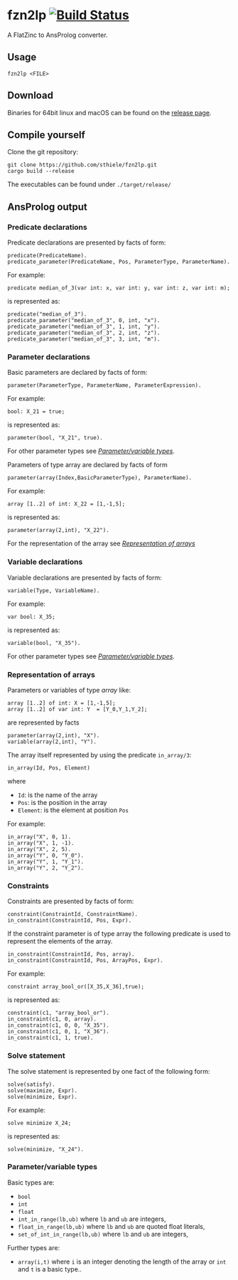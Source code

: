 
# fzn2lp [![Build Status](https://github.com/sthiele/fzn2lp/workflows/CI%20Test/badge.svg)](https://github.com/sthiele/fzn2lp)

A FlatZinc to AnsProlog converter.

## Usage

    fzn2lp <FILE>

## Download

Binaries for 64bit linux and macOS can be found on the [release page](https://github.com/sthiele/fzn2lp/releases/latest).

## Compile yourself

Clone the git repository:

    git clone https://github.com/sthiele/fzn2lp.git
    cargo build --release

The executables can be found under `./target/release/`

## AnsProlog output

### Predicate declarations

Predicate declarations are presented by facts of form:

    predicate(PredicateName).
    predicate_parameter(PredicateName, Pos, ParameterType, ParameterName).

For example:

    predicate median_of_3(var int: x, var int: y, var int: z, var int: m);

is represented as:

    predicate("median_of_3").
    predicate_parameter("median_of_3", 0, int, "x").
    predicate_parameter("median_of_3", 1, int, "y").
    predicate_parameter("median_of_3", 2, int, "z").
    predicate_parameter("median_of_3", 3, int, "m").

### Parameter declarations

Basic parameters are declared by facts of form:

    parameter(ParameterType, ParameterName, ParameterExpression).

For example:

    bool: X_21 = true;

is represented as:

    parameter(bool, "X_21", true).

For other parameter types see  [*Parameter/variable types*](#parametervariable-types).

Parameters of type array are declared by facts of form

    parameter(array(Index,BasicParameterType), ParameterName).

For example:

    array [1..2] of int: X_22 = [1,-1,5];

is represented as:

    parameter(array(2,int), "X_22").

For the representation of the array see [*Representation of arrays*](#representation-of-arrays)

### Variable declarations

Variable declarations are presented by facts of form:

    variable(Type, VariableName).

For example:

    var bool: X_35;

is represented as:

    variable(bool, "X_35").

For other parameter types see [*Parameter/variable types*](#parametervariable-types).

### Representation of arrays

Parameters or variables of type *array* like:

    array [1..2] of int: X = [1,-1,5];
    array [1..2] of var int: Y  = [Y_0,Y_1,Y_2];

are represented by facts

    parameter(array(2,int), "X").
    variable(array(2,int), "Y").

The array itself represented by using the predicate `in_array/3`:

    in_array(Id, Pos, Element)

where

- `Id`: is the name of the array
- `Pos`: is the position in the array
- `Element`: is the element at position `Pos`

For example:

    in_array("X", 0, 1).
    in_array("X", 1, -1).
    in_array("X", 2, 5).
    in_array("Y", 0, "Y_0").
    in_array("Y", 1, "Y_1").
    in_array("Y", 2, "Y_2").

### Constraints

Constraints are presented by facts of form:

    constraint(ConstraintId, ConstraintName).
    in_constraint(ConstraintId, Pos, Expr).

If the constraint parameter is of type array the following predicate is used to represent the elements of the array.

    in_constraint(ConstraintId, Pos, array).
    in_constraint(ConstraintId, Pos, ArrayPos, Expr).

For example:

    constraint array_bool_or([X_35,X_36],true);

is represented as:

    constraint(c1, "array_bool_or").
    in_constraint(c1, 0, array).
    in_constraint(c1, 0, 0, "X_35").
    in_constraint(c1, 0, 1, "X_36").
    in_constraint(c1, 1, true).

### Solve statement

The solve statement is represented by one fact of the following form:

    solve(satisfy).
    solve(maximize, Expr).
    solve(minimize, Expr).

For example:

    solve minimize X_24;

is represented as:

    solve(minimize, "X_24").

### Parameter/variable types

Basic types are:

- `bool`
- `int`
- `float`
- `int_in_range(lb,ub)` where `lb` and `ub` are integers,
- `float_in_range(lb,ub)` where `lb` and `ub` are quoted float literals,
- `set_of_int_in_range(lb,ub)`  where `lb` and `ub` are integers,
<!-- - `set_of_int_in_range(u,v)` -->

Further types are:

- `array(i,t)`  where `i` is an integer denoting the length of the array or `int` and `t` is a basic type..
